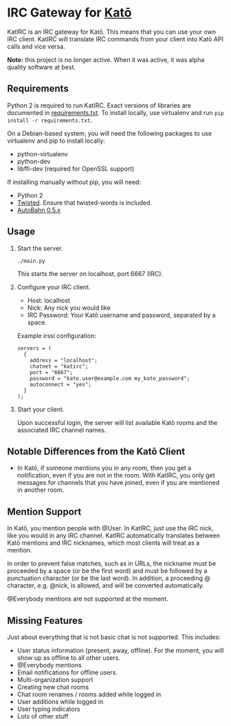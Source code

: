 # IRC Gateway for [Katō](https://kato.im/)

KatIRC is an IRC gateway for Katō. This means that you can use your own IRC
client. KatIRC will translate IRC commands from your client into Katō API
calls and vice versa.

**Note:** this project is no longer active. When it was active, it was alpha
quality software at best.

## Requirements

Python 2 is required to run KatIRC. Exact versions of libraries are documented
in [requirements.txt](requirements.txt). To install locally, use virtualenv and
run `pip install -r requirements.txt`.

On a Debian-based system, you will need the following packages to use
virtualenv and pip to install locally:

- python-virtualenv
- python-dev
- libffi-dev (required for OpenSSL support)

If installing manually without pip, you will need:

- Python 2
- [Twisted](http://www.twistedmatrix.com/). Ensure that twisted-words is
  included.
- [AutoBahn 0.5.x](http://autobahn.ws/python/)

## Usage

1. Start the server.

    ```
    ./main.py
    ```

    This starts the server on localhost, port 6667 (IRC).

2. Configure your IRC client.
    - Host: localhost
    - Nick: Any nick you would like
    - IRC Password: Your Katō username and password, separated by a space.

    Example irssi configuration:

    ```
    servers = (
      {
        address = "localhost";
        chatnet = "katirc";
        port = "6667";
        password = "kato.user@example.com my_kato_password";
        autoconnect = "yes";
      }
    );
    ```

3. Start your client.

    Upon successful login, the server will list available Katō rooms and the
    associated IRC channel names.

## Notable Differences from the Katō Client

- In Katō, if someone mentions you in any room, then you get a notification,
  even if you are not in the room. With KatIRC, you only get messages for
  channels that you have joined, even if you are mentioned in another room.

## Mention Support

In Katō, you mention people with @User. In KatIRC, just use the IRC nick, like
you would in any IRC channel. KatIRC automatically translates between Katō
mentions and IRC nicknames, which most clients will treat as a mention.

In order to prevent false matches, such as in URLs, the nickname must be
proceeded by a space (or be the first word) and  must be followed by a
punctuation character (or be the last word). In addition, a proceeding @
character, e.g. @nick, is allowed, and will be converted automatically.

@Everybody mentions are not supported at the moment.

## Missing Features

Just about everything that is not basic chat is not supported. This includes:

- User status information (present, away, offline). For the moment, you will
  show up as offline to all other users.
- @Everybody mentions
- Email notifications for offline users.
- Multi-organization support
- Creating new chat rooms
- Chat room renames / rooms added while logged in
- User additions while logged in
- User typing indicators
- Lots of other stuff
